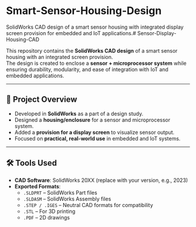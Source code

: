 # Smart-Sensor-Housing-Design
SolidWorks CAD design of a smart sensor housing with integrated display screen provision for embedded and IoT applications.# Sensor-Display-Housing-CAD

This repository contains the **SolidWorks CAD design** of a smart sensor housing with an integrated screen provision.  
The design is created to enclose a **sensor + microprocessor system** while ensuring durability, modularity, and ease of integration with IoT and embedded applications.

---

## 📌 Project Overview
- Developed in **SolidWorks** as a part of a design study.  
- Designed a **housing/enclosure** for a sensor and microprocessor system.  
- Added a **provision for a display screen** to visualize sensor output.  
- Focused on **practical, real-world use** in embedded and IoT systems.  

---

## 🛠 Tools Used
- **CAD Software**: SolidWorks 20XX (replace with your version, e.g., 2023)  
- **Exported Formats**:  
  - `.SLDPRT` – SolidWorks Part files  
  - `.SLDASM` – SolidWorks Assembly files  
  - `.STEP / .IGES` – Neutral CAD formats for compatibility  
  - `.STL` – For 3D printing  
  - `.PDF` – 2D drawings  

